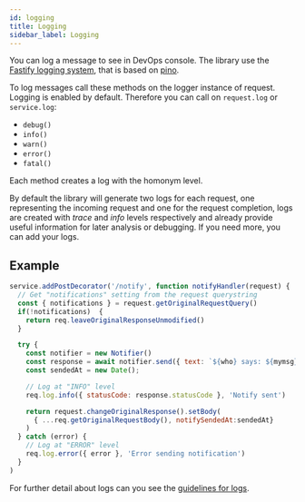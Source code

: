 ```yaml
---
id: logging
title: Logging
sidebar_label: Logging
---
```

You can log a message to see in DevOps console. The library use the [Fastify logging system](https://www.fastify.io/docs/v2.0.x/Logging/), that is based on [pino](https://github.com/pinojs/pino).

To log messages call these methods on the logger instance of request. Logging is enabled by default. Therefore you can call on `request.log` or `service.log`:

* `debug()`
* `info()`
* `warn()`
* `error()`
* `fatal()`

Each method creates a log with the homonym level.

By default the library will generate two logs for each request, one representing the incoming request and one for the request completion, logs are created with *trace* and *info* levels respectively and already provide useful information for later analysis or debugging. If you need more, you can add your logs.

## Example

```js
service.addPostDecorator('/notify', function notifyHandler(request) {
  // Get "notifications" setting from the request querystring
  const { notifications } = request.getOriginalRequestQuery()
  if(!notifications)  {
    return req.leaveOriginalResponseUnmodified()
  }

  try {
    const notifier = new Notifier()
    const response = await notifier.send({ text: `${who} says: ${mymsg}`})
    const sendedAt = new Date();

    // Log at "INFO" level
    req.log.info({ statusCode: response.statusCode }, 'Notify sent')

    return request.changeOriginalResponse().setBody(
      { ...req.getOriginalRequestBody(), notifySendedAt:sendedAt}
    )
  } catch (error) {
    // Log at "ERROR" level
    req.log.error({ error }, 'Error sending notification')
  }
) 
```

For further detail about logs can you see the [guidelines for logs](../../development_suite/monitoring/monitoring#pod-logs).

